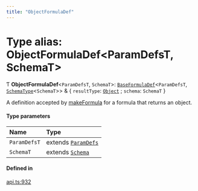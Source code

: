 ```yaml
---
title: "ObjectFormulaDef"
---
```

# Type alias: ObjectFormulaDef<ParamDefsT, SchemaT\>

Ƭ **ObjectFormulaDef**<`ParamDefsT`, `SchemaT`\>: [`BaseFormulaDef`](../interfaces/BaseFormulaDef.md)<`ParamDefsT`, [`SchemaType`](SchemaType.md)<`SchemaT`\>\> & { `resultType`: [`Object`](../enums/ValueType.md#object) ; `schema`: `SchemaT`  }

A definition accepted by [makeFormula](../functions/makeFormula.md) for a formula that returns an object.

#### Type parameters

| Name | Type |
| :------ | :------ |
| `ParamDefsT` | extends [`ParamDefs`](ParamDefs.md) |
| `SchemaT` | extends [`Schema`](Schema.md) |

#### Defined in

[api.ts:932](https://github.com/coda/packs-sdk/blob/main/api.ts#L932)
